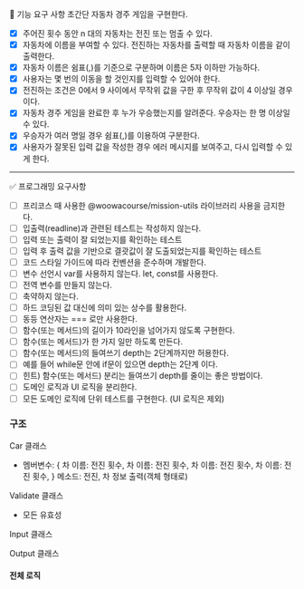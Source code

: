 🎯 기능 요구 사항
초간단 자동차 경주 게임을 구현한다.

- [x] 주어진 횟수 동안 n 대의 자동차는 전진 또는 멈출 수 있다.
- [x] 자동차에 이름을 부여할 수 있다. 전진하는 자동차를 출력할 때 자동차 이름을 같이 출력한다.
- [x] 자동차 이름은 쉼표(,)를 기준으로 구분하며 이름은 5자 이하만 가능하다.
- [x] 사용자는 몇 번의 이동을 할 것인지를 입력할 수 있어야 한다.
- [x] 전진하는 조건은 0에서 9 사이에서 무작위 값을 구한 후 무작위 값이 4 이상일 경우이다.
- [x] 자동차 경주 게임을 완료한 후 누가 우승했는지를 알려준다. 우승자는 한 명 이상일 수 있다.
- [x] 우승자가 여러 명일 경우 쉼표(,)를 이용하여 구분한다.
- [x] 사용자가 잘못된 입력 값을 작성한 경우 에러 메시지를 보여주고, 다시 입력할 수 있게 한다.

---

✅ 프로그래밍 요구사항

- [ ] 프리코스 때 사용한 @woowacourse/mission-utils 라이브러리 사용을 금지한다.
- [ ] 입출력(readline)과 관련된 테스트는 작성하지 않는다.
- [ ] 입력 또는 출력이 잘 되었는지를 확인하는 테스트
- [ ] 입력 후 출력 값을 기반으로 결괏값이 잘 도출되었는지를 확인하는 테스트
- [ ] 코드 스타일 가이드에 따라 컨벤션을 준수하며 개발한다.
- [ ] 변수 선언시 var를 사용하지 않는다. let, const를 사용한다.
- [ ] 전역 변수를 만들지 않는다.
- [ ] 축약하지 않는다.
- [ ] 하드 코딩된 값 대신에 의미 있는 상수를 활용한다.
- [ ] 동등 연산자는 === 로만 사용한다.
- [ ] 함수(또는 메서드)의 길이가 10라인을 넘어가지 않도록 구현한다.
- [ ] 함수(또는 메서드)가 한 가지 일만 하도록 만든다.
- [ ] 함수(또는 메서드)의 들여쓰기 depth는 2단계까지만 허용한다.
- [ ] 예를 들어 while문 안에 if문이 있으면 depth는 2단계 이다.
- [ ] 힌트) 함수(또는 메서드) 분리는 들여쓰기 depth를 줄이는 좋은 방법이다.
- [ ] 도메인 로직과 UI 로직을 분리한다.
- [ ] 모든 도메인 로직에 단위 테스트를 구현한다. (UI 로직은 제외)

### 구조

Car 클래스

- 멤버변수: {
  차 이름: 전진 횟수,
  차 이름: 전진 횟수,
  차 이름: 전진 횟수,
  차 이름: 전진 횟수,
  }
  메소드: 전진, 차 정보 출력(객체 형태로)

Validate 클래스

- 모든 유효성

Input 클래스

Output 클래스

#### 전체 로직

<!-- 자동차 입력 및 유효성 검사
시도횟수 입력 및 유효성 검사
시도횟수만큼 for문
    전진
최종 출력  -->
